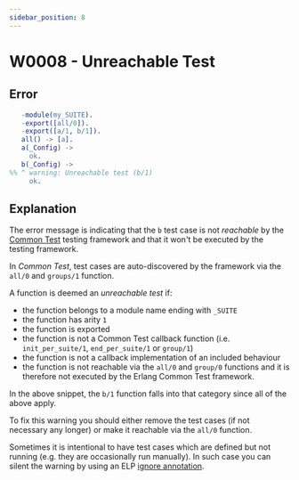```yaml
---
sidebar_position: 8
---
```


# W0008 - Unreachable Test

## Error

```erlang
   -module(my_SUITE).
   -export([all/0]).
   -export([a/1, b/1]).
   all() -> [a].
   a(_Config) ->
     ok.
   b(_Config) ->
%% ^ warning: Unreachable test (b/1)
     ok.
```

## Explanation

The error message is indicating that the `b` test case is not _reachable_ by the [Common Test](https://www.erlang.org/doc/man/common_test.html) testing framework and that it won't be executed by the testing framework.

In _Common Test_, test cases are auto-discovered by the framework via the `all/0` and `groups/1` function.

A function is deemed an _unreachable test_ if:

* the function belongs to a module name ending with `_SUITE`
* the function has arity `1`
* the function is exported
* the function is not a Common Test callback function (i.e. `init_per_suite/1`, `end_per_suite/1` or `group/1`)
* the function is not a callback implementation of an included behaviour
* the function is not reachable via the `all/0` and `group/0` functions and it is therefore not executed by the Erlang Common Test framework.

In the above snippet, the `b/1` function falls into that category since all of the above apply.

To fix this warning you should either remove the test cases (if not necessary any longer) or make it reachable via the `all/0` function.

Sometimes it is intentional to have test cases which are defined but not running (e.g. they are occasionally run manually). In such case you can silent the warning by using an ELP [ignore annotation](../erlang-error-index.md#ignoring-diagnostics).
